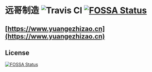 远哥制造 ![Travis CI](https://travis-ci.org/yuangezhizao/www.svg?branch=master)
[![FOSSA Status](https://app.fossa.io/api/projects/git%2Bgithub.com%2Fyuangezhizao%2Fwww.svg?type=shield)](https://app.fossa.io/projects/git%2Bgithub.com%2Fyuangezhizao%2Fwww?ref=badge_shield)
========

## [https://www.yuangezhizao.cn](https://www.yuangezhizao.cn)

## License
[![FOSSA Status](https://app.fossa.io/api/projects/git%2Bgithub.com%2Fyuangezhizao%2Fwww.svg?type=large)](https://app.fossa.io/projects/git%2Bgithub.com%2Fyuangezhizao%2Fwww?ref=badge_large)